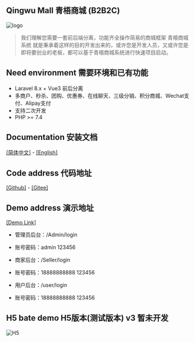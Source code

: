 ## Qingwu Mall 青梧商城 (B2B2C)
![logo](https://gitee.com/qingwuitcn/qwshop/raw/master/resources/js/asset/pc/logo.png "logo")

> 我们理解您需要一套前后端分离，功能齐全操作简易的商城框架 青梧商城系统 就是秉承着这样的目的开发出来的，或许您是开发人员，又或许您是即将要创业的老板，都可以基于青梧商城系统进行快速项目启动。

## Need environment 需要环境和已有功能
- Laravel 8.x + Vue3 前后分离
- 多商户、秒杀、团购、优惠券、在线聊天、三级分销、积分商城、Wechat支付、Alipay支付
- 支持二次开发
- PHP >= 7.4

## Documentation 安装文档
[[简体中文]](http://doc.qingwuit.com/ "点击它[详细文档]") - [[English]](http://doc.qingwuit.com/en/ "Click It Documentation")

## Code address 代码地址
[[Github]](https://github.com/qingwuit/qwshop "Click It") - [[Gitee]](https://gitee.com/qingwuitcn/qwshop "Click It")

## Demo address 演示地址
[[Demo Link]](https://pc.qingwuit.com "Click It")

- 管理员后台：/Admin/login
- 账号密码：admin 123456

- 商家后台：/Seller/login
- 账号密码：18888888888 123456

- 用户后台：/user/login
- 账号密码：18888888888 123456

## H5 bate demo H5版本(测试版本) v3 暂未开发 
![H5](https://gitee.com/qingwuitcn/qwshop/raw/master/resources/js/asset/qrcode.png "H5")